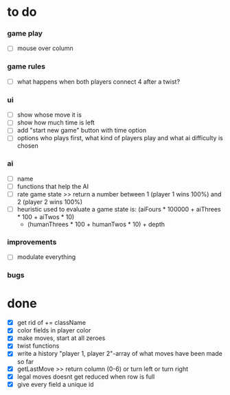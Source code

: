 # to do
### game play
- [ ] mouse over column

### game rules
- [ ] what happens when both players connect 4 after a twist?

### ui
- [ ] show whose move it is 
- [ ] show how much time is left
- [ ] add "start new game" button with time option
- [ ] options who plays first, what kind of players play and what ai difficulty is chosen  

### ai
- [ ] name
- [ ] functions that help the AI
- [ ] rate game state >> return a number between 1 (player 1 wins 100%) and 2 (player 2 wins 100%)
- [ ] heuristic used to evaluate a game state is:
	(aiFours * 100000 + aiThrees * 100 + aiTwos * 10)
	- (humanThrees * 100 + humanTwos * 10) + depth

### improvements
- [ ] modulate everything

### bugs

# done
- [x] get rid of += className
- [x] color fields in player color
- [x] make moves, start at all zeroes
- [x] twist functions
- [x] write a history "player 1, player 2"-array of what moves have been made so far
- [x] getLastMove >>	return column (0-6) or turn left or turn right 
- [x] legal moves doesnt get reduced when row is full
- [x] give every field a unique id
